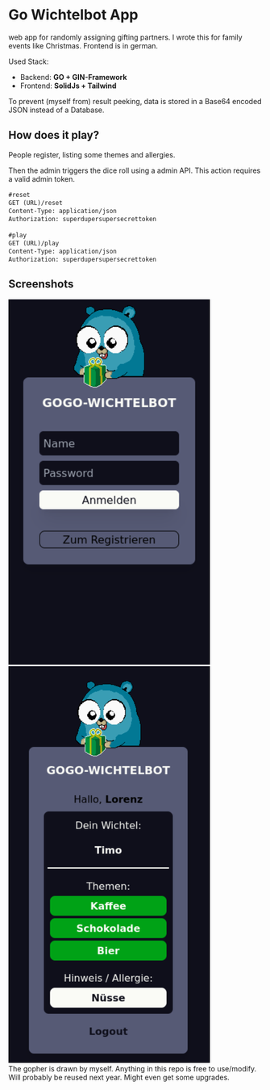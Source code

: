 
# Go Wichtelbot App
web app for randomly assigning gifting partners. I wrote this for family events like Christmas. Frontend is in german.

Used Stack:
- Backend: <strong>GO + GIN-Framework</strong>
- Frontend: <strong>SolidJs + Tailwind</strong>

To prevent (myself from) result peeking, data is stored in a Base64 encoded JSON instead of a Database.

## How does it play?
People register, listing some themes and allergies.

Then the admin triggers the dice roll using a admin API. This action requires a valid admin token.

```
#reset
GET (URL)/reset
Content-Type: application/json
Authorization: superdupersupersecrettoken

#play
GET (URL)/play
Content-Type: application/json
Authorization: superdupersupersecrettoken
```

## Screenshots

<div style="float:left">
<img src="docs/login.png" width=400/>
<img src="docs/played.png" width=400/>
</div>


The gopher is drawn by myself. Anything in this repo is free to use/modify. Will probably be reused next year. Might even get some upgrades.
